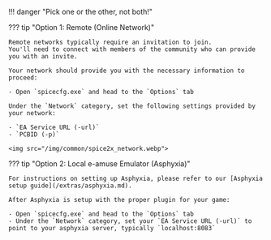 !!! danger "Pick one or the other, not both!"

??? tip "Option 1: Remote (Online Network)"

    Remote networks typically require an invitation to join.  
    You'll need to connect with members of the community who can provide you with an invite.

    Your network should provide you with the necessary information to proceed:

    - Open `spicecfg.exe` and head to the `Options` tab

    Under the `Network` category, set the following settings provided by your network: 
    
    - `EA Service URL (-url)`
    - `PCBID (-p)`

    <img src="/img/common/spice2x_network.webp">

??? tip "Option 2: Local e-amuse Emulator (Asphyxia)"

    For instructions on setting up Asphyxia, please refer to our [Asphyxia setup guide](/extras/asphyxia.md).

    After Asphyxia is setup with the proper plugin for your game:

    - Open `spicecfg.exe` and head to the `Options` tab
    - Under the `Network` category, set your `EA Service URL (-url)` to point to your asphyxia server, typically `localhost:8083`